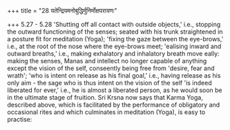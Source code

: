 +++
title = "28 यतेन्द्रियमनोबुद्धिर्मुनिर्मोक्षपरायणः"

+++
5.27 - 5.28 'Shutting off all contact with outside objects,' i.e.,
stopping the outward functioning of the senses; seated with his trunk
straightened in a posture fit for meditation (Yoga); 'fixing the gaze
between the eye-brows,' i.e., at the root of the nose where the
eye-brows meet; 'ealising inward and outward breaths,' i.e., making
exhalatory and inhalatory breath move eally: making the senses, Manas
and intellect no longer capable of anything except the vision of the
self, conseently being free from 'desire, fear and wrath'; 'who is
intent on release as his final goal,' i.e., having release as his only
aim - the sage who is thus intent on the vision of the self 'is indeed
liberated for ever,' i.e., he is almost a liberated person, as he would
soon be in the ultimate stage of fruition. Sri Krsna now says that Karma
Yoga, described above, which is facilitated by the performance of
obligatory and occasional rites and which culminates in meditation
(Yoga), is easy to practise:
